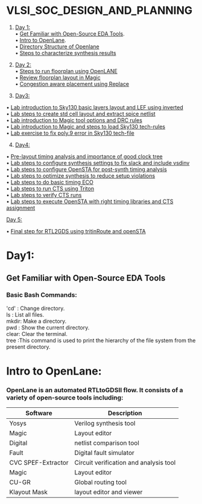 # VLSI_SOC_DESIGN_AND_PLANNING  

1. [Day 1:](#day1)  
•	[Get Familiar with Open-Source EDA Tools](#11).  
•	[Intro to OpenLane](#12).  
•	[Directory Structure of Openlane](#13)  
•	[Steps to characterize synthesis results](#14)  


2. [Day 2:](#day2)  
•	[Steps to run floorplan using OpenLANE](#21)  
•	[Review floorplan layout in Magic](#22)  
•	[Congestion aware placement using Replace](#23)  


3. [Day3:](#day3)  

•	[Lab introduction to Sky130 basic layers layout and LEF using inverted](#31)  
•	[Lab steps to create std cell layout and extract spice netlist](#32)  
•	[Lab introduction to Magic tool options and DRC rules](#33)  
•	[Lab introduction to Magic and steps to load Sky130 tech-rules](#34)  
•	[Lab exercise to fix poly.9 error in Sky130 tech-file](#35)  

 4. [Day4:](#day4)  

•	[Pre-layout timing analysis and importance of good clock tree](#41)  
•	[Lab steps to configure synthesis settings to fix slack and include vsdinv](#42)  
•	[Lab steps to configure OpenSTA for post-synth timing analysis](#43)   
•	[Lab steps to optimize synthesis to reduce setup violations](#44)  
•	[Lab steps to do basic timing ECO](#45)  
•	[Lab steps to run CTS using Triton](#46)  
•	[Lab steps to verify CTS runs](#47)  
•	[Lab steps to execute OpenSTA with right timing libraries and CTS assignment](#48)  

[Day 5:](#day5)  

•	[Final step for RTL2GDS using tritinRoute and openSTA](#51) 


# Day1:<a name ="day1"> 
## Get Familiar with Open-Source EDA Tools
### Basic Bash Commands:  
'cd'   : Change directory.  
ls   : List all files.  
mkdir: Make a directory.  
pwd  : Show the current directory.  
clear: Clear the terminal.  
tree :This command is used to print the hierarchy of the file system from the present directory.  </a>

# Intro to OpenLane:<a name ="12">  
### OpenLane is an automated RTLtoGDSII flow. It consists of a variety of open-source tools including:

|    Software	      | Description                  |
| -------------     | -------------                | 
| Yosys	             | Verilog synthesis tool       | 
| Magic             | Layout editor                | 
| Digital           | netlist comparison tool     |               
| Fault	            | Digital fault simulator       | 
| CVC SPEF-Extractor| Circuit verification and analysis tool  | 
| Magic          | Layout editor                | 
| CU-GR	        | Global routing tool    |               
| Klayout	Mask            |  layout editor and viewer       |  </a>


